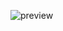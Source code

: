 ![preview](https://user-images.githubusercontent.com/96253880/170245126-c6b8c10c-3f12-4c34-982a-92afd53f318c.jpeg)
